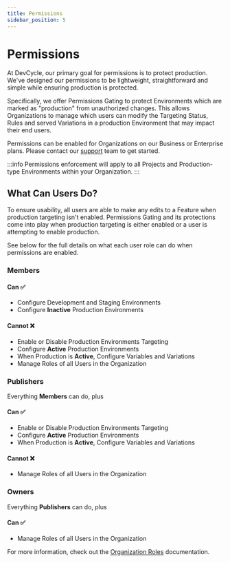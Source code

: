 ```yaml
---
title: Permissions
sidebar_position: 5
---
```


# Permissions

At DevCycle, our primary goal for permissions is to protect production. We've designed our permissions to be lightweight, straightforward and simple while ensuring production is protected.

Specifically, we offer Permissions Gating to protect Environments which are marked as "production" from unauthorized changes. This allows Organizations to manage which users can modify the Targeting Status, Rules and served Variations in a production Environment that may impact their end users.

Permissions can be enabled for Organizations on our Business or Enterprise plans. Please contact our [support](mailto:support@devcycle.com) team to get started.

:::info
Permissions enforcement will apply to all Projects and Production-type Environments within your Organization.
:::

## What Can Users Do?

To ensure usability, all users are able to make any edits to a Feature when production targeting isn't enabled. Permissions Gating and its protections come into play when production targeting is either enabled or a user is attempting to enable production.

See below for the full details on what each user role can do when permissions are enabled.

### Members

#### Can ✅

- Configure Development and Staging Environments
- Configure **Inactive** Production Environments

#### Cannot ❌

- Enable or Disable Production Environments Targeting
- Configure **Active** Production Environments
- When Production is **Active**, Configure Variables and Variations
- Manage Roles of all Users in the Organization

### Publishers

Everything **Members** can do, plus

#### Can ✅

- Enable or Disable Production Environments Targeting
- Configure **Active** Production Environments
- When Production is **Active**, Configure Variables and Variations

#### Cannot ❌

- Manage Roles of all Users in the Organization

### Owners

Everything **Publishers** can do, plus

#### Can ✅

- Manage Roles of all Users in the Organization

For more information, check out the [Organization Roles](/platform/account-management/organizations#organization-roles) documentation.
